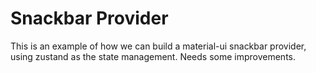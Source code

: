 # Snackbar Provider

This is an example of how we can build a material-ui snackbar provider, using zustand as the state management. Needs some improvements.
